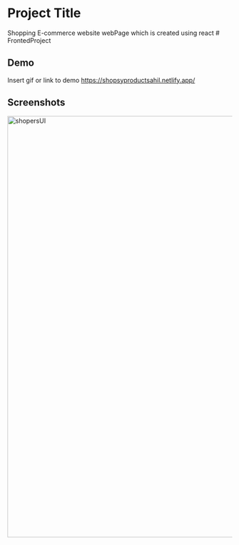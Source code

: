 
# Project Title

Shopping E-commerce website webPage which is created using react # FrontedProject


## Demo

Insert gif or link to demo
https://shopsyproductsahil.netlify.app/


## Screenshots

<img width="945" alt="shopersUI" src="https://github.com/Sahil6354/Shoppers_Ui/assets/102516710/4c8888fa-891f-4118-a9ff-5a63937f03df">
